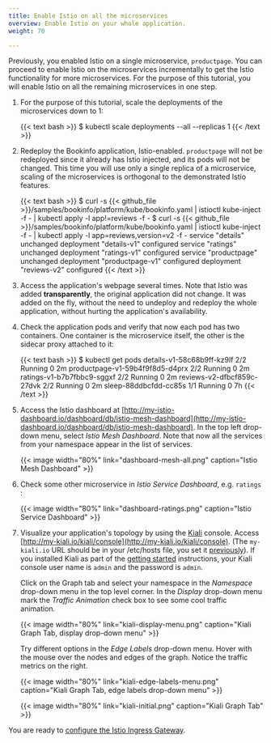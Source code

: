 ```yaml
---
title: Enable Istio on all the microservices
overview: Enable Istio on your whole application.
weight: 70

---
```


Previously, you enabled Istio on a single microservice, `productpage`. You can
proceed to enable Istio on the microservices incrementally to get the Istio
functionality for more microservices. For the purpose of this tutorial, you will
enable Istio on all the remaining microservices in one step.

1.  For the purpose of this tutorial, scale the deployments of the microservices
    down to 1:

    {{< text bash >}}
    $ kubectl scale deployments --all --replicas 1
    {{< /text >}}

1.  Redeploy the Bookinfo application, Istio-enabled. `productpage` will not be
    redeployed since it already has Istio injected, and its pods will not be
    changed. This time you will use only a single replica of a microservice,
    scaling of the microservices is orthogonal to the demonstrated Istio
    features.

    {{< text bash >}}
    $ curl -s {{< github_file >}}/samples/bookinfo/platform/kube/bookinfo.yaml | istioctl kube-inject -f - | kubectl apply -l app!=reviews -f -
    $ curl -s {{< github_file >}}/samples/bookinfo/platform/kube/bookinfo.yaml | istioctl kube-inject -f - | kubectl apply -l app=reviews,version=v2 -f -
    service "details" unchanged
    deployment "details-v1" configured
    service "ratings" unchanged
    deployment "ratings-v1" configured
    service "productpage" unchanged
    deployment "productpage-v1" configured
    deployment "reviews-v2" configured
    {{< /text >}}

1.  Access the application's webpage several times. Note that Istio was added
    **transparently**, the original application did not change. It was added on
    the fly, without the need to undeploy and redeploy the whole application,
    without hurting the application's availability.

1.  Check the application pods and verify that now each pod has two containers.
    One container is the microservice itself, the other is the sidecar proxy
    attached to it:

    {{< text bash >}}
    $ kubectl get pods
    details-v1-58c68b9ff-kz9lf        2/2       Running   0          2m
    productpage-v1-59b4f9f8d5-d4prx   2/2       Running   0          2m
    ratings-v1-b7b7fbbc9-sggxf        2/2       Running   0          2m
    reviews-v2-dfbcf859c-27dvk        2/2       Running   0          2m
    sleep-88ddbcfdd-cc85s             1/1       Running   0          7h
    {{< /text >}}

1.  Access the Istio dashboard at
    [http://my-istio-dashboard.io/dashboard/db/istio-mesh-dashboard](http://my-istio-dashboard.io/dashboard/db/istio-mesh-dashboard).
    In the top left drop-down menu, select _Istio Mesh Dashboard_. Note that now all the services from your namespace
    appear in the list of services.

    {{< image width="80%"
        link="dashboard-mesh-all.png"
        caption="Istio Mesh Dashboard"
        >}}

1.  Check some other microservice in _Istio Service Dashboard_, e.g. `ratings` :

    {{< image width="80%"
        link="dashboard-ratings.png"
        caption="Istio Service Dashboard"
        >}}

1.  Visualize your application's topology by using the [Kiali](https://www.kiali.io) console. Access
    [http://my-kiali.io/kiali/console](http://my-kiali.io/kiali/console).
    (The `my-kiali.io` URL should be in your /etc/hosts file, you set it
    [previously](/docs/examples/microservices-istio/bookinfo-kubernetes/#update-your-etc-hosts-configuration-file)). If you installed Kiali as part of the [getting started](/docs/setup/getting-started/) instructions, your Kiali console user name is `admin` and the password is `admin`.

    Click on the Graph tab and select your namespace in the _Namespace_ drop-down menu in the top level corner.
    In the _Display_ drop-down menu mark the _Traffic Animation_ check box to see some cool traffic animation.

    {{< image width="80%"
        link="kiali-display-menu.png"
        caption="Kiali Graph Tab, display drop-down menu"
        >}}

    Try different options in the _Edge Labels_ drop-down menu. Hover with the mouse over the nodes and edges of the
    graph. Notice the traffic metrics on the right.

    {{< image width="80%"
        link="kiali-edge-labels-menu.png"
        caption="Kiali Graph Tab, edge labels drop-down menu"
        >}}

    {{< image width="80%"
        link="kiali-initial.png"
        caption="Kiali Graph Tab"
        >}}

You are ready to
[configure the Istio Ingress Gateway](/docs/examples/microservices-istio/istio-ingress-gateway).
